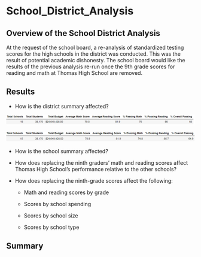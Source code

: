 # School_District_Analysis

## Overview of the School District Analysis
At the request of the school board, a re-analysis of standardized testing scores for the high schools in the district was conducted. This was the result of potential academic dishonesty. The school board would like the results of the previous analysis re-run once the 9th grade scores for reading and math at Thomas High School are removed.
## Results
- How is the district summary affected?

![Original School District Analysis.](/Resources/Original_District_Summary.png)

![Revised School District Analysis.](/Resources/Revised_district_summary.png)
- How is the school summary affected?

- How does replacing the ninth graders’ math and reading scores affect Thomas High School’s performance relative to the other schools?

- How does replacing the ninth-grade scores affect the following:

  - Math and reading scores by grade

  - Scores by school spending

  - Scores by school size

  - Scores by school type
## Summary
